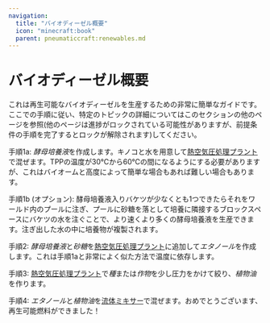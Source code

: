 ```yaml
---
navigation:
  title: "バイオディーゼル概要"
  icon: "minecraft:book"
  parent: pneumaticcraft:renewables.md
---
```


# バイオディーゼル概要

これは再生可能なバイオディーゼルを生産するための非常に簡単なガイドです。ここでの手順に従い、特定のトピックの詳細についてはこのセクションの他のページを参照(他のページは進捗がロックされている可能性がありますが、前提条件の手順を完了するとロックが解除されます)してください。

<ItemImage id="pneumaticcraft:yeast_culture_bucket" />

手順1a: *酵母培養液*を作成します。キノコと水を用意して[熱空気圧処理プラント](../manufacturing/thermopneumatic_processing_plant.md)で混ぜます。TPPの温度が30℃から60℃の間になるようにする必要がありますが、これはバイオームと高度によって簡単な場合もあれば難しい場合もあります。

<ItemImage id="minecraft:sugar" />

手順1b (オプション): 酵母培養液入りバケツが少なくとも1つできたらそれをワールド内のプールに注ぎ、プールに砂糖を落として培養に隣接するブロックスペースにバケツの水を注ぐことで、より速くより多くの酵母培養液を生産できます。注ぎ出した水の中に培養物が複製されます。

<ItemImage id="pneumaticcraft:ethanol_bucket" />

手順2: *酵母培養液*と*砂糖*を[熱空気圧処理プラント](../manufacturing/thermopneumatic_processing_plant.md)に追加して*エタノール*を作成します。これは手順1aと非常によく似た方法で温度に依存します。

<ItemImage id="pneumaticcraft:vegetable_oil_bucket" />

手順3: [熱空気圧処理プラント](../manufacturing/thermopneumatic_processing_plant.md)で*種*または*作物*を少し圧力をかけて絞り、*植物油*を作ります。

<ItemImage id="pneumaticcraft:biodiesel_bucket" />

手順4: *エタノール*と*植物油*を[流体ミキサー](../manufacturing/fluid_mixer.md)で混ぜます。おめでとうございます、再生可能燃料ができました！

